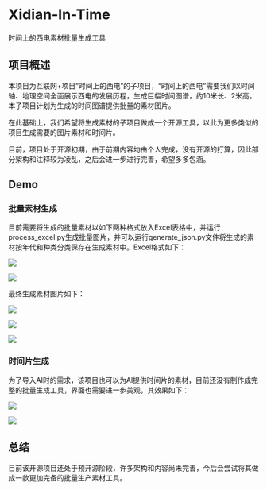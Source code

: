 # Xidian-In-Time
时间上的西电素材批量生成工具

## 项目概述
本项目为互联网+项目“时间上的西电”的子项目，“时间上的西电”需要我们以时间轴、地理空间全面展示西电的发展历程，生成巨幅时间图谱，约10米长、2米高。本子项目计划为生成的时间图谱提供批量的素材图片。

在此基础上，我们希望将生成素材的子项目做成一个开源工具，以此为更多类似的项目生成需要的图片素材和时间片。

目前，项目处于开源初期，由于前期内容均由个人完成，没有开源的打算，因此部分架构和注释较为凌乱，之后会进一步进行完善，希望多多包涵。

## Demo
### 批量素材生成
目前需要将生成的批量素材以如下两种格式放入Excel表格中，并运行process_excel.py生成批量图片，并可以运行generate_json.py文件将生成的素材按年代和种类分类保存在生成素材中。Excel格式如下：

![](https://github.com/frozenlalala/Xidian-In-Time/raw/master/images/素材生成Excel.png)

![](https://github.com/frozenlalala/Xidian-In-Time/raw/master/images/素材生成Excel2.png)

最终生成素材图片如下：

![](https://github.com/frozenlalala/Xidian-In-Time/raw/master/images/ID1001_Type1_Year1931.png)

![](https://github.com/frozenlalala/Xidian-In-Time/raw/master/images/ID8033_Type8_Year1895.png)

![](https://github.com/frozenlalala/Xidian-In-Time/raw/master/images/ID8159_Type8_Year2019.png)

### 时间片生成
为了导入AI时的需求，该项目也可以为AI提供时间片的素材，目前还没有制作成完整的批量生成工具，界面也需要进一步美观，其效果如下：

![](https://github.com/frozenlalala/Xidian-In-Time/raw/master/images/1790_1800.png)

![](https://github.com/frozenlalala/Xidian-In-Time/raw/master/images/1961.png)

## 总结
目前该开源项目还处于预开源阶段，许多架构和内容尚未完善，今后会尝试将其做成一款更加完备的批量生产素材工具。